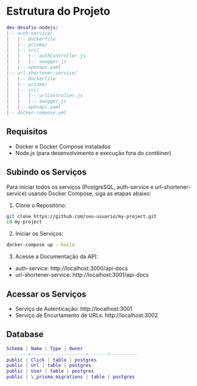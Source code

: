 # Estrutura do Projeto

```lua
dev-desafio-nodejs/
|-- auth-service/
|   |-- Dockerfile
|   |-- prisma/
|   |-- src/
|   |   |-- authController.js
|   |   |-- swagger.js
|   |-- openapi.yaml
|-- url-shortener-service/
|   |-- Dockerfile
|   |-- prisma/
|   |-- src/
|   |   |-- urlController.js
|   |   |-- swagger.js
|   |-- openapi.yaml
|-- docker-compose.yml
```

## Requisitos

- Docker e Docker Compose instalados
- Node.js (para desenvolvimento e execução fora do contêiner)

## Subindo os Serviços

Para iniciar todos os serviços (PostgreSQL, auth-service e url-shortener-service) usando Docker Compose, siga as etapas abaixo:

1. Clone o Repositório:

```sh
git clone https://github.com/seu-usuario/my-project.git
cd my-project
```

2. Iniciar os Serviços:

```sh
docker-compose up --build
```

3. Acesse a Documentação da API:

- auth-service: http://localhost:3000/api-docs
- url-shortener-service: http://localhost:3001/api-docs

## Acessar os Serviços

- Serviço de Autenticação: http://localhost:3001
- Serviço de Encurtamento de URLs: http://localhost:3002

## Database

```lua
Schema | Name | Type | Owner
--------+--------------------+-------+----------
public | Click | table | postgres
public | Url | table | postgres
public | User | table | postgres
public | \_prisma_migrations | table | postgres
```
